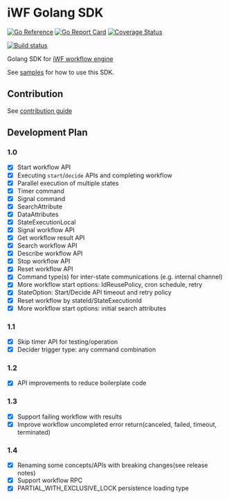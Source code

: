 # iWF Golang SDK

[![Go Reference](https://pkg.go.dev/badge/github.com/indeedeng/iwf-golang-sdk.svg)](https://pkg.go.dev/github.com/indeedeng/iwf-golang-sdk)
[![Go Report Card](https://goreportcard.com/badge/github.com/indeedeng/iwf-golang-sdk)](https://goreportcard.com/report/github.com/indeedeng/iwf-golang-sdk)
[![Coverage Status](https://codecov.io/github/indeedeng/iwf-golang-sdk/coverage.svg?branch=main)](https://app.codecov.io/gh/indeedeng/iwf-golang-sdk/branch/main)

[![Build status](https://github.com/indeedeng/iwf-golang-sdk/actions/workflows/ci-integ-test.yml/badge.svg?branch=main)](https://github.com/indeedeng/iwf-golang-sdk/actions/workflows/ci-integ-test.yml)

Golang SDK for [iWF workflow engine](https://github.com/indeedeng/iwf)

See [samples](https://github.com/indeedeng/iwf-golang-samples) for how to use this SDK.

## Contribution

See [contribution guide](CONTRIBUTION.md)

## Development Plan

### 1.0

- [x] Start workflow API
- [x] Executing `start`/`decide` APIs and completing workflow
- [x] Parallel execution of multiple states
- [x] Timer command
- [x] Signal command
- [x] SearchAttribute
- [x] DataAttributes
- [x] StateExecutionLocal
- [x] Signal workflow API
- [x] Get workflow result API
- [x] Search workflow API
- [x] Describe workflow API
- [x] Stop workflow API
- [x] Reset workflow API
- [x] Command type(s) for inter-state communications (e.g. internal channel)
- [x] More workflow start options: IdReusePolicy, cron schedule, retry
- [x] StateOption: Start/Decide API timeout and retry policy
- [x] Reset workflow by stateId/StateExecutionId
- [x] More workflow start options: initial search attributes

### 1.1

- [x] Skip timer API for testing/operation
- [x] Decider trigger type: any command combination

### 1.2

- [x] API improvements to reduce boilerplate code

### 1.3

- [x] Support failing workflow with results
- [x] Improve workflow uncompleted error return(canceled, failed, timeout, terminated)

### 1.4

- [x] Renaming some concepts/APIs with breaking changes(see release notes)
- [x] Support workflow RPC
- [x] PARTIAL_WITH_EXCLUSIVE_LOCK persistence loading type
